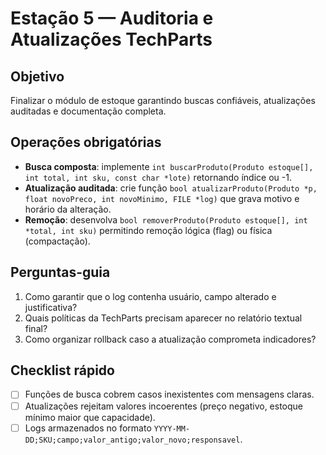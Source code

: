 # Estação 5 — Auditoria e Atualizações TechParts

## Objetivo
Finalizar o módulo de estoque garantindo buscas confiáveis, atualizações auditadas e documentação completa.

## Operações obrigatórias
- **Busca composta**: implemente `int buscarProduto(Produto estoque[], int total, int sku, const char *lote)` retornando índice ou -1.
- **Atualização auditada**: crie função `bool atualizarProduto(Produto *p, float novoPreco, int novoMinimo, FILE *log)` que grava motivo e horário da alteração.
- **Remoção**: desenvolva `bool removerProduto(Produto estoque[], int *total, int sku)` permitindo remoção lógica (flag) ou física (compactação).

## Perguntas-guia
1. Como garantir que o log contenha usuário, campo alterado e justificativa?
2. Quais políticas da TechParts precisam aparecer no relatório textual final?
3. Como organizar rollback caso a atualização comprometa indicadores?

## Checklist rápido
- [ ] Funções de busca cobrem casos inexistentes com mensagens claras.
- [ ] Atualizações rejeitam valores incoerentes (preço negativo, estoque mínimo maior que capacidade).
- [ ] Logs armazenados no formato `YYYY-MM-DD;SKU;campo;valor_antigo;valor_novo;responsavel`.
